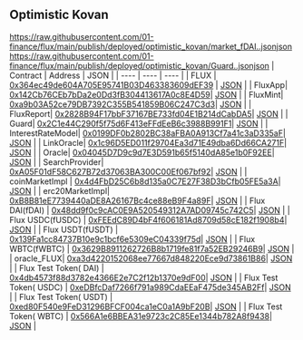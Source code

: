 



## Optimistic Kovan

https://raw.githubusercontent.com/01-finance/flux/main/publish/deployed/optimistic_kovan/market_fDAI..jsonjson
https://raw.githubusercontent.com/01-finance/flux/main/publish/deployed/optimistic_kovan/Guard..jsonjson
| Contract | Address | JSON |
| ---- | ---- | ---- |
| FLUX | [0x364ec49de604A705E95741B03D463383609dEF39](https:/kovan-optimistic.etherscan.io/address/0x364ec49de604A705E95741B03D463383609dEF39) | [JSON](https://raw.githubusercontent.com/01-finance/flux/main/publish/deployed/optimistic_kovan/token_FLU.jsonX) |
| FluxApp| [0x142Cb76CEb7bDa2e0Dd3fB304413617A0c8E4D59](https:/kovan-optimistic.etherscan.io/address/0x142Cb76CEb7bDa2e0Dd3fB304413617A0c8E4D59)| [JSON](https://raw.githubusercontent.com/01-finance/flux/main/publish/deployed/optimistic_kovan/FluxApp.json)  |
| FluxMint| [0xa9b03A52ce79DB7392C355B541859B06C247C3d3](https:/kovan-optimistic.etherscan.io/address/0xa9b03A52ce79DB7392C355B541859B06C247C3d3)| [JSON](https://raw.githubusercontent.com/01-finance/flux/main/publish/deployed/optimistic_kovan/FluxMint.json)  |
| FluxReport| [0x2828B94F17bbF37167BE733fd04E1B214dCabDA5](https:/kovan-optimistic.etherscan.io/address/0x2828B94F17bbF37167BE733fd04E1B214dCabDA5)| [JSON](https://raw.githubusercontent.com/01-finance/flux/main/publish/deployed/optimistic_kovan/FluxReport.json)  |
| Guard| [0x2C1e44C290f5f75d6F413eFFdEeB6c3988B991F1](https:/kovan-optimistic.etherscan.io/address/0x2C1e44C290f5f75d6F413eFFdEeB6c3988B991F1)| [JSON](https://raw.githubusercontent.com/01-finance/flux/main/publish/deployed/optimistic_kovan/Guard.json)  |
| InterestRateModel| [0x0199DF0b2802BC38aFBA0A913Cf7a41c3aD335aF](https:/kovan-optimistic.etherscan.io/address/0x0199DF0b2802BC38aFBA0A913Cf7a41c3aD335aF)| [JSON](https://raw.githubusercontent.com/01-finance/flux/main/publish/deployed/optimistic_kovan/InterestRateModel.json)  |
| LinkOracle| [0x1c96D5ED011f29704Ea3d71E49dba6Dd66CA271F](https:/kovan-optimistic.etherscan.io/address/0x1c96D5ED011f29704Ea3d71E49dba6Dd66CA271F)| [JSON](https://raw.githubusercontent.com/01-finance/flux/main/publish/deployed/optimistic_kovan/LinkOracle.json)  |
| Oracle| [0x04045D7D9c9d7E3D591b65f5140dA85e1b0F92EE](https:/kovan-optimistic.etherscan.io/address/0x04045D7D9c9d7E3D591b65f5140dA85e1b0F92EE)| [JSON](https://raw.githubusercontent.com/01-finance/flux/main/publish/deployed/optimistic_kovan/Oracle.json)  |
| SearchProvider| [0xA05F01dF58C627B72d37063BA300C00Ef067bf92](https:/kovan-optimistic.etherscan.io/address/0xA05F01dF58C627B72d37063BA300C00Ef067bf92)| [JSON](https://raw.githubusercontent.com/01-finance/flux/main/publish/deployed/optimistic_kovan/SearchProvider.json)  |
| coinMarketImpl | [0x4d4FbD25C6b8d135a0C7E27F38D3bCfb05FE5a3A](https:/kovan-optimistic.etherscan.io/address/0x4d4FbD25C6b8d135a0C7E27F38D3bCfb05FE5a3A)| [JSON](https://raw.githubusercontent.com/01-finance/flux/main/publish/deployed/optimistic_kovan/cfxMarketImpl.json)  |
| erc20MarketImpl| [0xB8B81eE7739440aDE8A26167Bc4ce88eB9F4a89F](https:/kovan-optimistic.etherscan.io/address/0xB8B81eE7739440aDE8A26167Bc4ce88eB9F4a89F)| [JSON](https://raw.githubusercontent.com/01-finance/flux/main/publish/deployed/optimistic_kovan/erc20MarketImpl.json)  |
| Flux DAI(fDAI) | [0x48dd9f0c9cAC0E9A520549312A7AD09745c742C5](https:/kovan-optimistic.etherscan.io/address/0x48dd9f0c9cAC0E9A520549312A7AD09745c742C5)| [JSON](https://raw.githubusercontent.com/01-finance/flux/main/publish/deployed/optimistic_kovan/market_fDAI.json)  |
| Flux USDC(fUSDC) | [0xFEEdC89D4bF4f606181Ad8709d58cE182f1908b4](https:/kovan-optimistic.etherscan.io/address/0xFEEdC89D4bF4f606181Ad8709d58cE182f1908b4)| [JSON](https://raw.githubusercontent.com/01-finance/flux/main/publish/deployed/optimistic_kovan/market_fUSDC.json)  |
| Flux USDT(fUSDT) | [0x139Fa1cc84737B10e9c1bcf6e5309eC04339f75d](https:/kovan-optimistic.etherscan.io/address/0x139Fa1cc84737B10e9c1bcf6e5309eC04339f75d)| [JSON](https://raw.githubusercontent.com/01-finance/flux/main/publish/deployed/optimistic_kovan/market_fUSDT.json)  |
| Flux WBTC(fWBTC) | [0x3629B8911262726B8b1719fe81f7a52EB29246B9](https:/kovan-optimistic.etherscan.io/address/0x3629B8911262726B8b1719fe81f7a52EB29246B9)| [JSON](https://raw.githubusercontent.com/01-finance/flux/main/publish/deployed/optimistic_kovan/market_fWBTC.json)  |
| oracle_FLUX| [0xa3d4220152068ee77667d848220Ece9d73861B86](https:/kovan-optimistic.etherscan.io/address/0xa3d4220152068ee77667d848220Ece9d73861B86)| [JSON](https://raw.githubusercontent.com/01-finance/flux/main/publish/deployed/optimistic_kovan/oracle_FLUX.json)  |
| Flux Test Token( DAI) | [0x4db4573f88d3782e4366E2e7C2f12b1370e9dF00](https:/kovan-optimistic.etherscan.io/address/0x4db4573f88d3782e4366E2e7C2f12b1370e9dF00)| [JSON](https://raw.githubusercontent.com/01-finance/flux/main/publish/deployed/optimistic_kovan/token_DAI.json)  |
| Flux Test Token( USDC) | [0xeDBfcDaf7266f791a989CdaEEaF475de345AB2Ff](https:/kovan-optimistic.etherscan.io/address/0xeDBfcDaf7266f791a989CdaEEaF475de345AB2Ff)| [JSON](https://raw.githubusercontent.com/01-finance/flux/main/publish/deployed/optimistic_kovan/token_USDC.json)  |
| Flux Test Token( USDT) | [0xed80F540e9FeD31296BFCF004ca1eC0a1A9bF20B](https:/kovan-optimistic.etherscan.io/address/0xed80F540e9FeD31296BFCF004ca1eC0a1A9bF20B)| [JSON](https://raw.githubusercontent.com/01-finance/flux/main/publish/deployed/optimistic_kovan/token_USDT.json)  |
| Flux Test Token( WBTC) | [0x566A1e6BBEA31e9723c2C85Ee1344b782A8f9438](https:/kovan-optimistic.etherscan.io/address/0x566A1e6BBEA31e9723c2C85Ee1344b782A8f9438)| [JSON](https://raw.githubusercontent.com/01-finance/flux/main/publish/deployed/optimistic_kovan/token_WBTC.json)  |